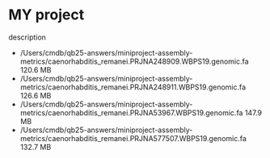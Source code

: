 # MY project

description 

- /Users/cmdb/qb25-answers/miniproject-assembly-metrics/caenorhabditis_remanei.PRJNA248909.WBPS19.genomic.fa 120.6 MB
- /Users/cmdb/qb25-answers/miniproject-assembly-metrics/caenorhabditis_remanei.PRJNA248911.WBPS19.genomic.fa 126.6 MB
- /Users/cmdb/qb25-answers/miniproject-assembly-metrics/caenorhabditis_remanei.PRJNA53967.WBPS19.genomic.fa 147.9 MB
- /Users/cmdb/qb25-answers/miniproject-assembly-metrics/caenorhabditis_remanei.PRJNA577507.WBPS19.genomic.fa 132.7 MB